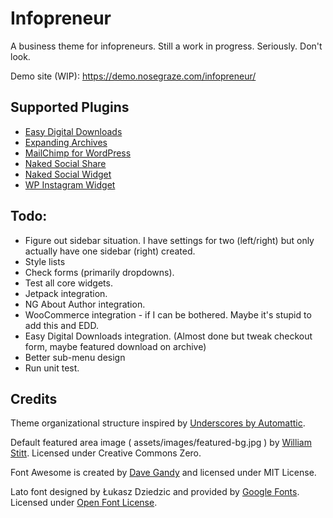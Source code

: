 # Infopreneur

A business theme for infopreneurs. Still a work in progress. Seriously. Don't look.

Demo site (WIP): https://demo.nosegraze.com/infopreneur/

## Supported Plugins

* [Easy Digital Downloads](https://wordpress.org/plugins/easy-digital-downloads/)
* [Expanding Archives](https://wordpress.org/plugins/expanding-archives/)
* [MailChimp for WordPress](https://wordpress.org/plugins/mailchimp-for-wp/)
* [Naked Social Share](https://wordpress.org/plugins/naked-social-share/)
* [Naked Social Widget](https://github.com/nosegraze/naked-social-widget)
* [WP Instagram Widget](https://wordpress.org/plugins/wp-instagram-widget/)

## Todo:

* Figure out sidebar situation. I have settings for two (left/right) but only actually have one sidebar (right) created.
* Style lists
* Check forms (primarily dropdowns).
* Test all core widgets.
* Jetpack integration.
* NG About Author integration.
* WooCommerce integration - if I can be bothered. Maybe it's stupid to add this and EDD.
* Easy Digital Downloads integration. (Almost done but tweak checkout form, maybe featured download on archive)
* Better sub-menu design
* Run unit test.

## Credits

Theme organizational structure inspired by [Underscores by Automattic](https://github.com/Automattic/_s).

Default featured area image ( assets/images/featured-bg.jpg ) by [William Stitt](https://unsplash.com/@willpower). Licensed under Creative Commons Zero.

Font Awesome is created by [Dave Gandy](https://twitter.com/davegandy) and licensed under MIT License.

Lato font designed by Łukasz Dziedzic and provided by [Google Fonts](https://fonts.google.com/specimen/Lato). Licensed under [Open Font License](http://scripts.sil.org/cms/scripts/page.php?site_id=nrsi&id=OFL_web).